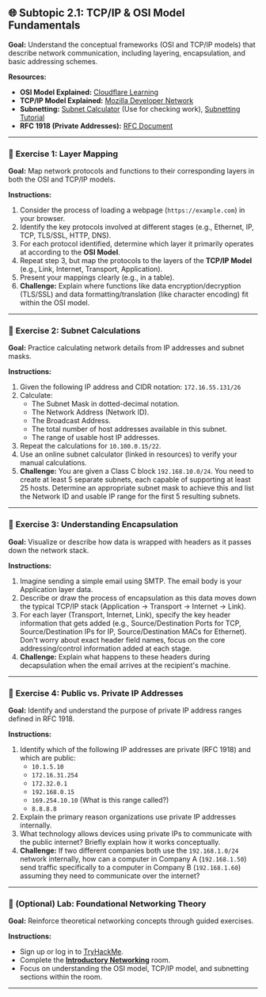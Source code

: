 ## 🌐 Subtopic 2.1: TCP/IP & OSI Model Fundamentals

**Goal:** Understand the conceptual frameworks (OSI and TCP/IP models) that describe network communication, including layering, encapsulation, and basic addressing schemes.

**Resources:**

* **OSI Model Explained:** [Cloudflare Learning](https://www.cloudflare.com/learning/ddos/what-is-the-osi-model/)
* **TCP/IP Model Explained:** [Mozilla Developer Network](https://developer.mozilla.org/en-US/docs/Glossary/TCP/IP)
* **Subnetting:** [Subnet Calculator](https://www.subnet-calculator.com/) (Use for checking work), [Subnetting Tutorial](https://www.practicalnetworking.net/series/subnetting/subnetting/)
* **RFC 1918 (Private Addresses):** [RFC Document](https://tools.ietf.org/html/rfc1918)

---

### 🔹 **Exercise 1: Layer Mapping**

**Goal:** Map network protocols and functions to their corresponding layers in both the OSI and TCP/IP models.

**Instructions:**

1.  Consider the process of loading a webpage (`https://example.com`) in your browser.
2.  Identify the key protocols involved at different stages (e.g., Ethernet, IP, TCP, TLS/SSL, HTTP, DNS).
3.  For each protocol identified, determine which layer it primarily operates at according to the **OSI Model**.
4.  Repeat step 3, but map the protocols to the layers of the **TCP/IP Model** (e.g., Link, Internet, Transport, Application).
5.  Present your mappings clearly (e.g., in a table).
6.  **Challenge:** Explain where functions like data encryption/decryption (TLS/SSL) and data formatting/translation (like character encoding) fit within the OSI model.

---

### 🔹 **Exercise 2: Subnet Calculations**

**Goal:** Practice calculating network details from IP addresses and subnet masks.

**Instructions:**

1.  Given the following IP address and CIDR notation: `172.16.55.131/26`
2.  Calculate:
    * The Subnet Mask in dotted-decimal notation.
    * The Network Address (Network ID).
    * The Broadcast Address.
    * The total number of host addresses available in this subnet.
    * The range of usable host IP addresses.
3.  Repeat the calculations for `10.100.0.15/22`.
4.  Use an online subnet calculator (linked in resources) to verify your manual calculations.
5.  **Challenge:** You are given a Class C block `192.168.10.0/24`. You need to create at least 5 separate subnets, each capable of supporting at least 25 hosts. Determine an appropriate subnet mask to achieve this and list the Network ID and usable IP range for the first 5 resulting subnets.

---

### 🔹 **Exercise 3: Understanding Encapsulation**

**Goal:** Visualize or describe how data is wrapped with headers as it passes down the network stack.

**Instructions:**

1.  Imagine sending a simple email using SMTP. The email body is your Application layer data.
2.  Describe or draw the process of encapsulation as this data moves down the typical TCP/IP stack (Application -> Transport -> Internet -> Link).
3.  For each layer (Transport, Internet, Link), specify the key header information that gets added (e.g., Source/Destination Ports for TCP, Source/Destination IPs for IP, Source/Destination MACs for Ethernet). Don't worry about exact header field names, focus on the core addressing/control information added at each stage.
4.  **Challenge:** Explain what happens to these headers during decapsulation when the email arrives at the recipient's machine.

---

### 🔹 **Exercise 4: Public vs. Private IP Addresses**

**Goal:** Identify and understand the purpose of private IP address ranges defined in RFC 1918.

**Instructions:**

1.  Identify which of the following IP addresses are private (RFC 1918) and which are public:
    * `10.1.5.10`
    * `172.16.31.254`
    * `172.32.0.1`
    * `192.168.0.15`
    * `169.254.10.10` (What is this range called?)
    * `8.8.8.8`
2.  Explain the primary reason organizations use private IP addresses internally.
3.  What technology allows devices using private IPs to communicate with the public internet? Briefly explain how it works conceptually.
4.  **Challenge:** If two different companies both use the `192.168.1.0/24` network internally, how can a computer in Company A (`192.168.1.50`) send traffic specifically to a computer in Company B (`192.168.1.60`) assuming they need to communicate over the internet?

---

### 🧪 **(Optional) Lab: Foundational Networking Theory**

**Goal:** Reinforce theoretical networking concepts through guided exercises.

**Instructions:**
* Sign up or log in to [TryHackMe](https://tryhackme.com/).
* Complete the **[Introductory Networking](https://tryhackme.com/room/introductorynetworking)** room.
* Focus on understanding the OSI model, TCP/IP model, and subnetting sections within the room.

---